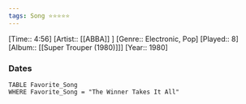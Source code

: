 ```yaml
---
tags: Song ⭐⭐⭐⭐⭐ 
---
```

[Time:: 4:56]
[Artist:: [[ABBA]] ]
[Genre:: Electronic, Pop]
[Played:: 8]
[Album:: [[Super Trouper (1980)]]]
[Year:: 1980]
### Dates
````dataview
TABLE Favorite_Song
WHERE Favorite_Song = "The Winner Takes It All"
````